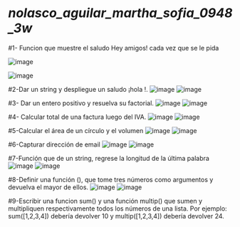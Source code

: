 # _nolasco_aguilar_martha_sofia_0948_3w_
#1- Funcion que muestre el saludo Hey amigos! cada vez que se le pida

![image](https://github.com/user-attachments/assets/bd99492c-fb1d-4781-b1bd-0018062c5eec)

![image](https://github.com/user-attachments/assets/390dcc33-6e7f-456b-8ab4-9ade7dae0172)

#2-Dar un string <nombre> y despliegue un saludo ¡hola <nombre>!.
![image](https://github.com/user-attachments/assets/7a553d58-0aab-4fd4-852c-6d566f8dd945)
![image](https://github.com/user-attachments/assets/f07a5fc0-4973-4b9c-855a-1cd9e431ea84)

#3- Dar un entero positivo y resuelva su factorial.
![image](https://github.com/user-attachments/assets/02fdccbb-8a22-4e70-acdb-4e73d3dec1d5)
![image](https://github.com/user-attachments/assets/be4c1197-19f4-4976-af80-bec969d76be6)

#4- Calcular total de una factura luego del IVA. 
![image](https://github.com/user-attachments/assets/90e48d39-5b82-4b84-8870-5bb77ea8a30f)
![image](https://github.com/user-attachments/assets/4bdfdf2d-2de6-4907-91fb-1f00397411fb)

#5-Calcular el área de un círculo  y el volumen 
![image](https://github.com/user-attachments/assets/f85241ec-239b-4073-b78c-b2d53888a07a)
![image](https://github.com/user-attachments/assets/ee6e1ce3-2dfd-4e9a-a008-0732a11e2be9)


#6-Capturar dirección de email
![image](https://github.com/user-attachments/assets/c808cd21-e1a3-4ee3-af59-64ba8931c583)
![image](https://github.com/user-attachments/assets/54690d16-1166-4c5a-a477-c257da44e582)

#7-Función que de un string, regrese la longitud de la última palabra
![image](https://github.com/user-attachments/assets/9cb6c521-ebd1-4b3c-b319-96b9367c4fa0)
![image](https://github.com/user-attachments/assets/f6645c51-ba79-4712-a8e0-8244c3620d27)

#8-Definir una función (), que tome tres números como argumentos y devuelva el
mayor de ellos.
![image](https://github.com/user-attachments/assets/589e5894-30ed-492b-884b-92d273c27ad3)
![image](https://github.com/user-attachments/assets/39d691ba-572c-44bd-8f0f-a072d610f5e0)

 #9-Escribir una funcion sum() y una función multip() que sumen y multipliquen respectivamente
todos los números de una lista. Por ejemplo: sum([1,2,3,4]) debería devolver 10 y multip([1,2,3,4])
debería devolver 24.
















